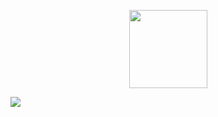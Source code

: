 <!-- [![Typing SVG](https://readme-typing-svg.herokuapp.com?font=&size=50&duration=1000&color=20D3FC&center=true&vCenter=true&width=1000&lines=Scroll+Down)](#)

<!-- ScrollDown -->

<p align="center"><img src="https://github.com/z-bj/z-bj/blob/master/img/arrow-down.gif.8d9aec7b8f92f2a50a1a64fce1733f3a.gif" width="125px;" height="auto;" ></p>


<!-- BACKGROUND -->
<!-- Image Map  -->

<div><img src="https://github.com/z-bj/z-bj/blob/master/img/iceberg-react.png" usemap="#image-map">

<map name="image-map">
    <area target="_blank" alt="myCalendly" title="myCalendly" href="https://calendly.com/zakaria-beji/20-minutes-meeting" coords="453,2993,746,3103" shape="rect">
    <area target="_blank" alt="Gmail" title="Gmail" href="mailto:zbjarchi@gmail.com" coords="795,2995,1173,3094" shape="rect">
    <area target="_blank" alt="Linkedin" title="Linkedin" href="https://www.linkedin.com/in/zakariabeji/" coords="102,5264,264,5325" shape="rect">
    <area target="_blank" alt="Rhino3D" title="Rhino3D" href="https://www.rhino3d.com/" coords="1229,5135,1335,5243" shape="rect">
</map></div>


